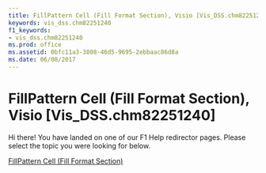 ```yaml
---
title: FillPattern Cell (Fill Format Section), Visio [Vis_DSS.chm82251240]
keywords: vis_dss.chm82251240
f1_keywords:
- vis_dss.chm82251240
ms.prod: office
ms.assetid: 0bfc11a3-3808-46d5-9695-2ebbaac86d8a
ms.date: 06/08/2017
---
```



# FillPattern Cell (Fill Format Section), Visio [Vis_DSS.chm82251240]

Hi there! You have landed on one of our F1 Help redirector pages. Please select the topic you were looking for below.

[FillPattern Cell (Fill Format Section)](http://msdn.microsoft.com/library/dac82a4f-4508-541a-e118-7d79df987232%28Office.15%29.aspx)


